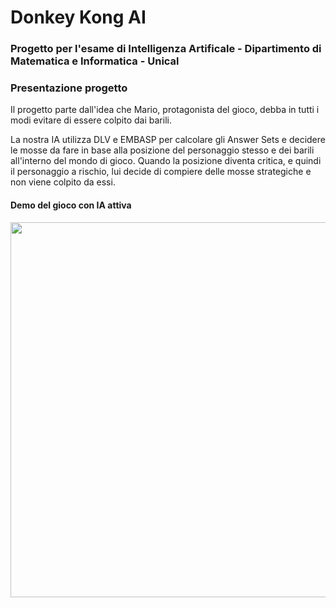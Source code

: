 <h1> Donkey Kong AI </h1>

<h3> Progetto per l'esame di Intelligenza Artificale - Dipartimento di Matematica e Informatica - Unical

<h3> Presentazione progetto </h3>
<p> Il progetto parte dall'idea che Mario, protagonista del gioco, debba in tutti i modi evitare di essere colpito dai barili. </p>
<p> La nostra IA utilizza DLV e EMBASP per calcolare gli Answer Sets e decidere le mosse da fare in base alla posizione del personaggio stesso e dei barili all'interno del mondo 
di gioco. Quando la posizione diventa critica, e quindi il personaggio a rischio, lui decide di compiere delle mosse strategiche e non viene colpito da essi. </p>

<h4> Demo del gioco con IA attiva </h4>
  <img src="https://i.imgur.com/PKfdb0Q.gif" width="600" height="600" />

